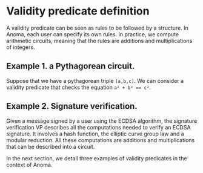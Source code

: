 # Validity predicate definition

A validity predicate can be seen as rules to be followed by a structure. In Anoma, each user can specify its own rules. In practice, we compute arithmetic circuits, meaning that the rules are additions and multiplications of integers.

## Example 1. a Pythagorean circuit.
Suppose that we have a pythagorean triple `(a,b,c)`. We can consider a validity predicate that checks the equation `a² + b² == c²`.

## Example 2. Signature verification.
Given a message signed by a user using the ECDSA algorithm, the signature verification VP describes all the computations needed to verify an ECDSA signature. It involves a hash function, the elliptic curve group law and a modular reduction. All these computations are additions and multiplications that can be described into a circuit.

In the next section, we detail three examples of validity predicates in the context of Anoma.